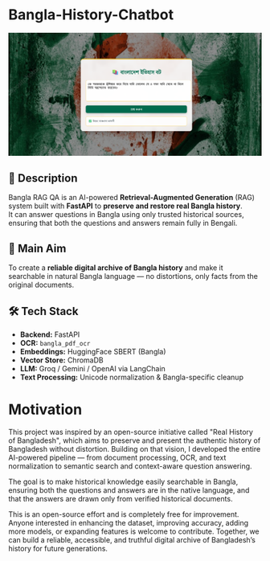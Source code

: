 # Bangla-History-Chatbot

<p align="center">
  <img src="static/sample_output.png" alt="Sample Output" width="600">
</p>


## 📜 Description

Bangla RAG QA is an AI-powered **Retrieval-Augmented Generation** (RAG) system built with **FastAPI** to **preserve and restore real Bangla history**.  
It can answer questions in Bangla using only trusted historical sources, ensuring that both the questions and answers remain fully in Bengali.

## 🎯 Main Aim

To create a **reliable digital archive of Bangla history** and make it searchable in natural Bangla language — no distortions, only facts from the original documents.

## 🛠 Tech Stack

- **Backend:** FastAPI  
- **OCR:** `bangla_pdf_ocr`  
- **Embeddings:** HuggingFace SBERT (Bangla)  
- **Vector Store:** ChromaDB  
- **LLM:** Groq / Gemini / OpenAI via LangChain  
- **Text Processing:** Unicode normalization & Bangla-specific cleanup

# Motivation
This project was inspired by an open-source initiative called "Real History of Bangladesh", which aims to preserve and present the authentic history of Bangladesh without distortion.
Building on that vision, I developed the entire AI-powered pipeline — from document processing, OCR, and text normalization to semantic search and context-aware question answering.

The goal is to make historical knowledge easily searchable in Bangla, ensuring both the questions and answers are in the native language, and that the answers are drawn only from verified historical documents.

This is an open-source effort and is completely free for improvement. Anyone interested in enhancing the dataset, improving accuracy, adding more models, or expanding features is welcome to contribute. Together, we can build a reliable, accessible, and truthful digital archive of Bangladesh’s history for future generations.
